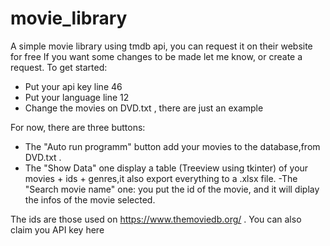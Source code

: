 # movie_library
A simple movie library using tmdb api, you can request it on their website for free
If you want some changes to be made let me know, or create a request.
To get started:
  - Put your api key line 46
  - Put your language line 12
  - Change the movies on DVD.txt , there are just an example


For now, there are three buttons:
  - The "Auto run programm" button add your movies to the database,from DVD.txt .
  - The "Show Data" one display a table (Treeview using tkinter) of your movies + ids + genres,it also export everything to a .xlsx file.
  -The "Search movie name" one: you put the id of the movie, and it will diplay the infos of the movie selected.

The ids are those used on https://www.themoviedb.org/ . You can also claim you API key here
